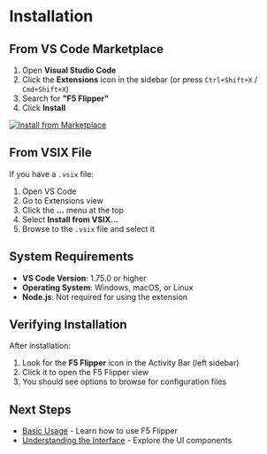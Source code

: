 # Installation

## From VS Code Marketplace

1. Open **Visual Studio Code**
2. Click the **Extensions** icon in the sidebar (or press `Ctrl+Shift+X` / `Cmd+Shift+X`)
3. Search for **"F5 Flipper"**
4. Click **Install**

[![Install from Marketplace](https://img.shields.io/visual-studio-marketplace/v/F5DevCentral.vscode-f5-flipper?style=for-the-badge&label=Install&logo=visual-studio-code)](https://marketplace.visualstudio.com/items?itemName=F5DevCentral.vscode-f5-flipper)

## From VSIX File

If you have a `.vsix` file:

1. Open VS Code
2. Go to Extensions view
3. Click the **...** menu at the top
4. Select **Install from VSIX...**
5. Browse to the `.vsix` file and select it

## System Requirements

- **VS Code Version**: 1.75.0 or higher
- **Operating System**: Windows, macOS, or Linux
- **Node.js**: Not required for using the extension

## Verifying Installation

After installation:

1. Look for the **F5 Flipper** icon in the Activity Bar (left sidebar)
2. Click it to open the F5 Flipper view
3. You should see options to browse for configuration files

## Next Steps

- [Basic Usage](basic-usage.md) - Learn how to use F5 Flipper
- [Understanding the Interface](interface.md) - Explore the UI components
